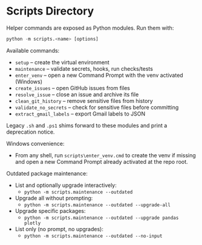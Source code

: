 # Scripts Directory

Helper commands are exposed as Python modules. Run them with:

``` python
python -m scripts.<name> [options]
```

Available commands:

- `setup` – create the virtual environment
- `maintenance` – validate secrets, hooks, run checks/tests
- `enter_venv` – open a new Command Prompt with the venv activated (Windows)
- `create_issues` – open GitHub issues from files
- `resolve_issue` – close an issue and archive its file
- `clean_git_history` – remove sensitive files from history
- `validate_no_secrets` – check for sensitive files before committing
- `extract_gmail_labels` – export Gmail labels to JSON

Legacy `.sh` and `.ps1` shims forward to these modules and print a
deprecation notice.

Windows convenience:

- From any shell, run `scripts\enter_venv.cmd` to create the venv if missing
  and open a new Command Prompt already activated at the repo root.

Outdated package maintenance:

- List and optionally upgrade interactively:
  - `python -m scripts.maintenance --outdated`
- Upgrade all without prompting:
  - `python -m scripts.maintenance --outdated --upgrade-all`
- Upgrade specific packages:
  - `python -m scripts.maintenance --outdated --upgrade pandas plotly`
- List only (no prompt, no upgrades):
  - `python -m scripts.maintenance --outdated --no-input`
